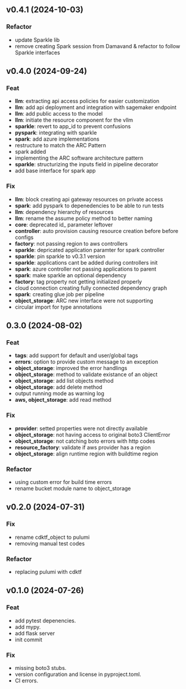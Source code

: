## v0.4.1 (2024-10-03)

### Refactor

- update Sparkle lib
- remove creating Spark session from Damavand & refactor to follow Sparkle interfaces

## v0.4.0 (2024-09-24)

### Feat

- **llm**: extracting api access policies for easier customization
- **llm**: add api deployment and integration with sagemaker endpoint
- **llm**: add public access to the model
- **llm**: initiate the resource component for the vllm
- **sparkle**: revert to app_id to prevent confusions
- **pyspark**: integrating with sparkle
- **spark**: add azure implementations
- restructure to match the ARC Pattern
- spark added
- implementing the ARC software architecture pattern
- **sparkle**: structurizing the inputs field in pipeline decorator
- add base interface for spark app

### Fix

- **llm**: block creating api gateway resources on private access
- **spark**: add pyspark to depenedencies to be able to run tests
- **llm**: dependency hierarchy of resources
- **llm**: rename the assume policy method to better naming
- **core**: deprecated id_ parameter leftover
- **controller**: auto provision causing resource creation before before configs
- **factory**: not passing region to aws controllers
- **sparkle**: depricated application paramter for spark controller
- **sparkle**: pin sparkle to v0.3.1 version
- **sparkle**: applications cant be added during controllers init
- **spark**: azure controller not passing applications to parent
- **spark**: make sparkle an optional dependency
- **factory**: tag property not getting initialized properly
- cloud connection creating fully connected dependency graph
- **spark**: creating glue job per pipeline
- **object_storage**: ARC new interface were not supporting
- circular import for type annotations

## 0.3.0 (2024-08-02)

### Feat

- **tags**: add support for default and user/global tags
- **errors**: option to provide custom message to an exception
- **object_storage**: improved the error handlings
- **object_storage**: method to validate existance of an object
- **object_storage**: add list objects method
- **object_storage**: add delete method
- output running mode as warning log
- **aws, object_storage**: add read method

### Fix

- **provider**: setted properties were not directly available
- **object_storage**: not having access to original boto3 ClientError
- **object_storage**: not catching boto errors with http codes
- **resource_factory**: validate if aws provider has a region
- **object_storage**: align runtime region with buildtime region

### Refactor

- using custom error for build time errors
- rename bucket module name to object_storage

## v0.2.0 (2024-07-31)

### Fix

- rename cdktf_object to pulumi
- removing manual test codes

### Refactor

- replacing pulumi with cdktf

## v0.1.0 (2024-07-26)

### Feat

- add pytest depenencies.
- add mypy.
- add flask server
- init commit

### Fix

- missing boto3 stubs.
- version configuration and license in pyproject.toml.
- CI errors.
